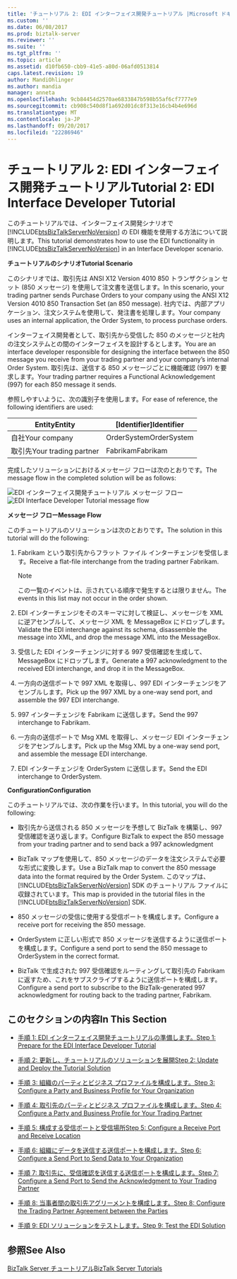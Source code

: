 ```yaml
---
title: 'チュートリアル 2: EDI インターフェイス開発チュートリアル |Microsoft ドキュメント'
ms.custom: ''
ms.date: 06/08/2017
ms.prod: biztalk-server
ms.reviewer: ''
ms.suite: ''
ms.tgt_pltfrm: ''
ms.topic: article
ms.assetid: d10fb650-cbb9-41e5-a80d-06afd0513814
caps.latest.revision: 19
author: MandiOhlinger
ms.author: mandia
manager: anneta
ms.openlocfilehash: 9cb84454d2570ae6833847b598b55af6cf7777e9
ms.sourcegitcommit: cb908c540d8f1a692d01dc8f313e16cb4b4e696d
ms.translationtype: MT
ms.contentlocale: ja-JP
ms.lasthandoff: 09/20/2017
ms.locfileid: "22286946"
---
```

# <a name="tutorial-2-edi-interface-developer-tutorial"></a><span data-ttu-id="18b17-102">チュートリアル 2: EDI インターフェイス開発チュートリアル</span><span class="sxs-lookup"><span data-stu-id="18b17-102">Tutorial 2: EDI Interface Developer Tutorial</span></span>
<span data-ttu-id="18b17-103">このチュートリアルでは、インターフェイス開発シナリオで [!INCLUDE[btsBizTalkServerNoVersion](../includes/btsbiztalkservernoversion-md.md)] の EDI 機能を使用する方法について説明します。</span><span class="sxs-lookup"><span data-stu-id="18b17-103">This tutorial demonstrates how to use the EDI functionality in [!INCLUDE[btsBizTalkServerNoVersion](../includes/btsbiztalkservernoversion-md.md)] in an Interface Developer scenario.</span></span>  
  
 <span data-ttu-id="18b17-104">**チュートリアルのシナリオ**</span><span class="sxs-lookup"><span data-stu-id="18b17-104">**Tutorial Scenario**</span></span>  
  
 <span data-ttu-id="18b17-105">このシナリオでは、取引先は ANSI X12 Version 4010 850 トランザクション セット (850 メッセージ) を使用して注文書を送信します。</span><span class="sxs-lookup"><span data-stu-id="18b17-105">In this scenario, your trading partner sends Purchase Orders to your company using the ANSI X12 Version 4010 850 Transaction Set (an 850 message).</span></span> <span data-ttu-id="18b17-106">社内では、内部アプリケーション、注文システムを使用して、発注書を処理します。</span><span class="sxs-lookup"><span data-stu-id="18b17-106">Your company uses an internal application, the Order System, to process purchase orders.</span></span>  
  
 <span data-ttu-id="18b17-107">インターフェイス開発者として、取引先から受信した 850 のメッセージと社内の注文システムとの間のインターフェイスを設計するとします。</span><span class="sxs-lookup"><span data-stu-id="18b17-107">You are an interface developer responsible for designing the interface between the 850 message you receive from your trading partner and your company’s internal Order System.</span></span> <span data-ttu-id="18b17-108">取引先は、送信する 850 メッセージごとに機能確認 (997) を要求します。</span><span class="sxs-lookup"><span data-stu-id="18b17-108">Your trading partner requires a Functional Acknowledgement (997) for each 850 message it sends.</span></span>  
  
 <span data-ttu-id="18b17-109">参照しやすいように、次の識別子を使用します。</span><span class="sxs-lookup"><span data-stu-id="18b17-109">For ease of reference, the following identifiers are used:</span></span>  
  
|<span data-ttu-id="18b17-110">Entity</span><span class="sxs-lookup"><span data-stu-id="18b17-110">Entity</span></span>|<span data-ttu-id="18b17-111">[Identifier]</span><span class="sxs-lookup"><span data-stu-id="18b17-111">Identifier</span></span>|  
|------------|----------------|  
|<span data-ttu-id="18b17-112">自社</span><span class="sxs-lookup"><span data-stu-id="18b17-112">Your company</span></span>|<span data-ttu-id="18b17-113">OrderSystem</span><span class="sxs-lookup"><span data-stu-id="18b17-113">OrderSystem</span></span>|  
|<span data-ttu-id="18b17-114">取引先</span><span class="sxs-lookup"><span data-stu-id="18b17-114">Your trading partner</span></span>|<span data-ttu-id="18b17-115">Fabrikam</span><span class="sxs-lookup"><span data-stu-id="18b17-115">Fabrikam</span></span>|  
  
 <span data-ttu-id="18b17-116">完成したソリューションにおけるメッセージ フローは次のとおりです。</span><span class="sxs-lookup"><span data-stu-id="18b17-116">The message flow in the completed solution will be as follows:</span></span>  
  
 <span data-ttu-id="18b17-117">![EDI インターフェイス開発チュートリアル メッセージ フロー](../core/media/4944352a-dc77-47f1-a324-bf71444670c5.gif "4944352a-dc77-47f1-a324-bf71444670c5")</span><span class="sxs-lookup"><span data-stu-id="18b17-117">![EDI Interface Developer Tutorial message flow](../core/media/4944352a-dc77-47f1-a324-bf71444670c5.gif "4944352a-dc77-47f1-a324-bf71444670c5")</span></span>  
  
 <span data-ttu-id="18b17-118">**メッセージ フロー**</span><span class="sxs-lookup"><span data-stu-id="18b17-118">**Message Flow**</span></span>  
  
 <span data-ttu-id="18b17-119">このチュートリアルのソリューションは次のとおりです。</span><span class="sxs-lookup"><span data-stu-id="18b17-119">The solution in this tutorial will do the following:</span></span>  
  
1.  <span data-ttu-id="18b17-120">Fabrikam という取引先からフラット ファイル インターチェンジを受信します。</span><span class="sxs-lookup"><span data-stu-id="18b17-120">Receive a flat-file interchange from the trading partner Fabrikam.</span></span>  
  
    > [!NOTE]
    >  <span data-ttu-id="18b17-121">この一覧のイベントは、示されている順序で発生するとは限りません。</span><span class="sxs-lookup"><span data-stu-id="18b17-121">The events in this list may not occur in the order shown.</span></span>  
  
2.  <span data-ttu-id="18b17-122">EDI インターチェンジをそのスキーマに対して検証し、メッセージを XML に逆アセンブルして、メッセージ XML を MessageBox にドロップします。</span><span class="sxs-lookup"><span data-stu-id="18b17-122">Validate the EDI interchange against its schema, disassemble the message into XML, and drop the message XML into the MessageBox.</span></span>  
  
3.  <span data-ttu-id="18b17-123">受信した EDI インターチェンジに対する 997 受信確認を生成して、MessageBox にドロップします。</span><span class="sxs-lookup"><span data-stu-id="18b17-123">Generate a 997 acknowledgment to the received EDI interchange, and drop it in the MessageBox.</span></span>  
  
4.  <span data-ttu-id="18b17-124">一方向の送信ポートで 997 XML を取得し、997 EDI インターチェンジをアセンブルします。</span><span class="sxs-lookup"><span data-stu-id="18b17-124">Pick up the 997 XML by a one-way send port, and assemble the 997 EDI interchange.</span></span>  
  
5.  <span data-ttu-id="18b17-125">997 インターチェンジを Fabrikam に送信します。</span><span class="sxs-lookup"><span data-stu-id="18b17-125">Send the 997 interchange to Fabrikam.</span></span>  
  
6.  <span data-ttu-id="18b17-126">一方向の送信ポートで Msg XML を取得し、メッセージ EDI インターチェンジをアセンブルします。</span><span class="sxs-lookup"><span data-stu-id="18b17-126">Pick up the Msg XML by a one-way send port, and assemble the message EDI interchange.</span></span>  
  
7.  <span data-ttu-id="18b17-127">EDI インターチェンジを OrderSystem に送信します。</span><span class="sxs-lookup"><span data-stu-id="18b17-127">Send the EDI interchange to OrderSystem.</span></span>  
  
 <span data-ttu-id="18b17-128">**Configuration**</span><span class="sxs-lookup"><span data-stu-id="18b17-128">**Configuration**</span></span>  
  
 <span data-ttu-id="18b17-129">このチュートリアルでは、次の作業を行います。</span><span class="sxs-lookup"><span data-stu-id="18b17-129">In this tutorial, you will do the following:</span></span>  
  
-   <span data-ttu-id="18b17-130">取引先から送信される 850 メッセージを予想して BizTalk を構築し、997 受信確認を送り返します。</span><span class="sxs-lookup"><span data-stu-id="18b17-130">Configure BizTalk to expect the 850 message from your trading partner and to send back a 997 acknowledgment</span></span>  
  
-   <span data-ttu-id="18b17-131">BizTalk マップを使用して、850 メッセージのデータを注文システムで必要な形式に変換します。</span><span class="sxs-lookup"><span data-stu-id="18b17-131">Use a BizTalk map to convert the 850 message data into the format required by the Order System.</span></span> <span data-ttu-id="18b17-132">このマップは、[!INCLUDE[btsBizTalkServerNoVersion](../includes/btsbiztalkservernoversion-md.md)] SDK のチュートリアル ファイルに収録されています。</span><span class="sxs-lookup"><span data-stu-id="18b17-132">This map is provided in the tutorial files in the [!INCLUDE[btsBizTalkServerNoVersion](../includes/btsbiztalkservernoversion-md.md)] SDK.</span></span>  
  
-   <span data-ttu-id="18b17-133">850 メッセージの受信に使用する受信ポートを構成します。</span><span class="sxs-lookup"><span data-stu-id="18b17-133">Configure a receive port for receiving the 850 message.</span></span>  
  
-   <span data-ttu-id="18b17-134">OrderSystem に正しい形式で 850 メッセージを送信するように送信ポートを構成します。</span><span class="sxs-lookup"><span data-stu-id="18b17-134">Configure a send port to send the 850 message to OrderSystem in the correct format.</span></span>  
  
-   <span data-ttu-id="18b17-135">BizTalk で生成された 997 受信確認をルーティングして取引先の Fabrikam に返すため、これをサブスクライブするように送信ポートを構成します。</span><span class="sxs-lookup"><span data-stu-id="18b17-135">Configure a send port to subscribe to the BizTalk-generated 997 acknowledgment for routing back to the trading partner, Fabrikam.</span></span>  
  
## <a name="in-this-section"></a><span data-ttu-id="18b17-136">このセクションの内容</span><span class="sxs-lookup"><span data-stu-id="18b17-136">In This Section</span></span>  
  
-   [<span data-ttu-id="18b17-137">手順 1: EDI インターフェイス開発チュートリアルの準備します。</span><span class="sxs-lookup"><span data-stu-id="18b17-137">Step 1: Prepare for the EDI Interface Developer Tutorial</span></span>](../core/step-1-prepare-for-the-edi-interface-developer-tutorial.md)  
  
-   [<span data-ttu-id="18b17-138">手順 2: 更新し、チュートリアルのソリューションを展開</span><span class="sxs-lookup"><span data-stu-id="18b17-138">Step 2: Update and Deploy the Tutorial Solution</span></span>](../core/step-2-update-and-deploy-the-tutorial-solution.md)  
  
-   [<span data-ttu-id="18b17-139">手順 3: 組織のパーティとビジネス プロファイルを構成します。</span><span class="sxs-lookup"><span data-stu-id="18b17-139">Step 3: Configure a Party and Business Profile for Your Organization</span></span>](../core/step-3-configure-a-party-and-business-profile-for-your-organization1.md)  
  
-   [<span data-ttu-id="18b17-140">手順 4: 取引先のパーティとビジネス プロファイルを構成します。</span><span class="sxs-lookup"><span data-stu-id="18b17-140">Step 4: Configure a Party and Business Profile for Your Trading Partner</span></span>](../core/step-4-configure-a-party-and-business-profile-for-your-trading-partner1.md)  
  
-   [<span data-ttu-id="18b17-141">手順 5: 構成する受信ポートと受信場所</span><span class="sxs-lookup"><span data-stu-id="18b17-141">Step 5: Configure a Receive Port and Receive Location</span></span>](../core/step-5-configure-a-receive-port-and-receive-location.md)  
  
-   [<span data-ttu-id="18b17-142">手順 6: 組織にデータを送信する送信ポートを構成します。</span><span class="sxs-lookup"><span data-stu-id="18b17-142">Step 6: Configure a Send Port to Send Data to Your Organization</span></span>](../core/step-6-configure-a-send-port-to-send-data-to-your-organization.md)  
  
-   [<span data-ttu-id="18b17-143">手順 7: 取引先に、受信確認を送信する送信ポートを構成します。</span><span class="sxs-lookup"><span data-stu-id="18b17-143">Step 7: Configure a Send Port to Send the Acknowledgment to Your Trading Partner</span></span>](../core/step-7-configure-a-send-port-to-send-the-acknowledgment-to-trading-partner.md)  
  
-   [<span data-ttu-id="18b17-144">手順 8: 当事者間の取引先アグリーメントを構成します。</span><span class="sxs-lookup"><span data-stu-id="18b17-144">Step 8: Configure the Trading Partner Agreement between the Parties</span></span>](../core/step-8-configure-the-trading-partner-agreement-between-the-parties.md)  
  
-   [<span data-ttu-id="18b17-145">手順 9: EDI ソリューションをテストします。</span><span class="sxs-lookup"><span data-stu-id="18b17-145">Step 9: Test the EDI Solution</span></span>](../core/step-9-test-the-edi-solution.md)  
  
## <a name="see-also"></a><span data-ttu-id="18b17-146">参照</span><span class="sxs-lookup"><span data-stu-id="18b17-146">See Also</span></span>  
 [<span data-ttu-id="18b17-147">BizTalk Server チュートリアル</span><span class="sxs-lookup"><span data-stu-id="18b17-147">BizTalk Server Tutorials</span></span>](../core/biztalk-server-tutorials.md)